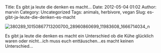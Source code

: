 Title: Es gibt ja leute die denken es macht...
Date: 2012-05-04 01:02
Author: marvin
Category: Uncategorized
Tags: animals, herbivore, vegan
Slug: es-gibt-ja-leute-die-denken-es-macht

![380289_10150867713200700_28960860699_11983608_1666714034_n]({static}/images/380289_10150867713200700_28960860699_11983608_1666714034_n.jpg)

Es gibt ja leute die denken es macht ein Unterschied ob die Kühe
glücklich waren oder nicht...ich muss euch enttäuschen...es macht keinen
Unterschied...

